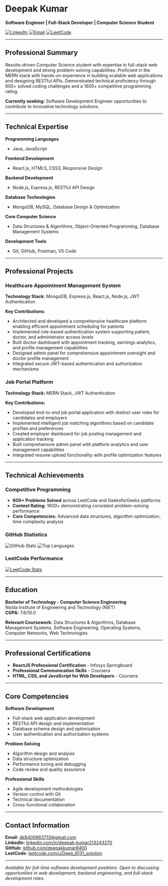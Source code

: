 # Deepak Kumar
**Software Engineer | Full-Stack Developer | Computer Science Student**

[![LinkedIn](https://img.shields.io/badge/LinkedIn-Professional-blue?style=flat&logo=linkedin)](https://www.linkedin.com/in/deepak-kumar213243270)
[![Email](https://img.shields.io/badge/Email-Contact-red?style=flat&logo=gmail)](mailto:dk8400663713@gmail.com)
[![LeetCode](https://img.shields.io/badge/LeetCode-600%2B%20Solved-orange?style=flat&logo=leetcode)](https://leetcode.com/u/Deep_9131_solution/)

---

## Professional Summary

Results-driven Computer Science student with expertise in full-stack web development and strong problem-solving capabilities. Proficient in the MERN stack with hands-on experience in building scalable web applications and designing RESTful APIs. Demonstrated technical proficiency through 600+ solved coding challenges and a 1600+ competitive programming rating.

**Currently seeking:** Software Development Engineer opportunities to contribute to innovative technology solutions.

---

## Technical Expertise

**Programming Languages**
- Java, JavaScript

**Frontend Development**
- React.js, HTML5, CSS3, Responsive Design

**Backend Development**  
- Node.js, Express.js, RESTful API Design

**Database Technologies**
- MongoDB, MySQL, Database Design & Optimization

**Core Computer Science**
- Data Structures & Algorithms, Object-Oriented Programming, Database Management Systems

**Development Tools**
- Git, GitHub, Postman, VS Code

---

## Professional Projects

### Healthcare Appointment Management System
**Technology Stack:** MongoDB, Express.js, React.js, Node.js, JWT Authentication

**Key Contributions:**
- Architected and developed a comprehensive healthcare platform enabling efficient appointment scheduling for patients
- Implemented role-based authentication system supporting patient, doctor, and administrator access levels
- Built doctor dashboard with appointment tracking, earnings analytics, and profile management capabilities
- Designed admin panel for comprehensive appointment oversight and doctor profile management
- Integrated secure JWT-based authentication and authorization mechanisms

### Job Portal Platform
**Technology Stack:** MERN Stack, JWT Authentication

**Key Contributions:**
- Developed end-to-end job portal application with distinct user roles for candidates and employers
- Implemented intelligent job matching algorithms based on candidate profiles and preferences
- Created employer dashboard for job posting management and application tracking
- Built comprehensive admin panel with platform analytics and user management capabilities
- Integrated resume upload functionality with profile optimization features

---

## Technical Achievements

### Competitive Programming
- **600+ Problems Solved** across LeetCode and GeeksforGeeks platforms
- **Contest Rating:** 1600+ demonstrating consistent problem-solving performance
- **Core Competencies:** Advanced data structures, algorithm optimization, time complexity analysis

### GitHub Statistics
![GitHub Stats](https://github-readme-stats.vercel.app/api?username=deepakkumar8400&show_icons=true&theme=default&hide_border=true&count_private=true)
![Top Languages](https://github-readme-stats.vercel.app/api/top-langs/?username=deepakkumar8400&layout=compact&theme=default&hide_border=true)

### LeetCode Performance
[![LeetCode Stats](https://leetcard.jacoblin.cool/Deep_9131_solution?theme=light&font=source_code_pro&ext=contest)](https://leetcode.com/u/Deep_9131_solution/)

---

## Education

**Bachelor of Technology - Computer Science Engineering**  
Noida Institute of Engineering and Technology (NIET)  
**CGPA:** 7.6/10.0

**Relevant Coursework:**
Data Structures & Algorithms, Database Management Systems, Software Engineering, Operating Systems, Computer Networks, Web Technologies

---

## Professional Certifications

- **ReactJS Professional Certification** - Infosys Springboard
- **Professional Communication Skills** - Coursera
- **HTML, CSS, and JavaScript for Web Developers** - Coursera

---

## Core Competencies

**Software Development**
- Full-stack web application development
- RESTful API design and implementation  
- Database schema design and optimization
- User authentication and authorization systems

**Problem Solving**
- Algorithm design and analysis
- Data structure optimization
- Performance tuning and debugging
- Code review and quality assurance

**Professional Skills**
- Agile development methodologies
- Version control with Git
- Technical documentation
- Cross-functional collaboration

---

## Contact Information

**Email:** dk8400663713@gmail.com  
**LinkedIn:** [linkedin.com/in/deepak-kumar213243270](https://www.linkedin.com/in/deepak-kumar213243270)  
**GitHub:** [github.com/deepakkumar8400](https://github.com/deepakkumar8400)  
**LeetCode:** [leetcode.com/u/Deep_9131_solution](https://leetcode.com/u/Deep_9131_solution/)

---

*Available for full-time software development positions. Open to discussing opportunities in web development, backend engineering, and full-stack development roles.*
